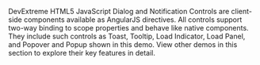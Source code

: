 DevExtreme HTML5 JavaScript Dialog and Notification Controls are client-side components available as AngularJS directives. All controls support two-way binding to scope properties and behave like native components. They include such controls as Toast, Tooltip, Load Indicator, Load Panel, and Popover and Popup shown in this demo. View other demos in this section to explore their key features in detail.
